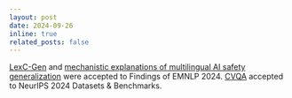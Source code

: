 ```yaml
---
layout: post
date: 2024-09-26
inline: true
related_posts: false
---
```


[LexC-Gen](https://arxiv.org/abs/2402.14086) and [mechanistic explanations of multilingual AI safety generalization](https://arxiv.org/abs/2406.16235) were accepted to Findings of EMNLP 2024. [CVQA](https://arxiv.org/abs/2406.05967) accepted to NeurIPS 2024 Datasets & Benchmarks.
